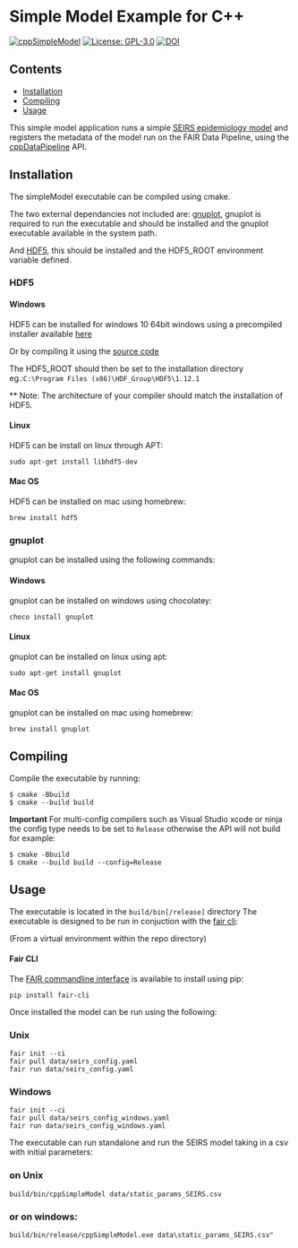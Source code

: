 # Simple Model Example for C++
[![cppSimpleModel](https://github.com/FAIRDataPipeline/cppSimpleModel/actions/workflows/cpp_simple_model.yaml/badge.svg)](https://github.com/FAIRDataPipeline/cppSimpleModel/actions/workflows/cpp_simple_model.yaml)
[![License: GPL-3.0](https://img.shields.io/badge/licence-GPL--3-3891A6)](https://opensource.org/licenses/GPL-3.0)
[![DOI](https://zenodo.org/badge/DOI/10.5281/zenodo.5879292.svg)](https://doi.org/10.5281/zenodo.5879292)

## Contents
  - [Installation](#installation)
  - [Compiling](#compiling)
  - [Usage](#usage)

This simple model application runs a simple [SEIRS epidemiology model](https://www.nature.com/articles/s41592-020-0856-2) and registers the metadata of the model run on the FAIR Data Pipeline,
using the [cppDataPipeline](https://github.com/FAIRDataPipeline/cppDataPipeline) API.

## Installation
The simpleModel executable can be compiled using cmake.

The two external dependancies not included are:
[gnuplot](http://www.gnuplot.info/download.html), gnuplot is required to run the executable and should be installed and the gnuplot executable available in the system path.

And [HDF5](https://support.hdfgroup.org/ftp/HDF5/current/src/), this should be installed and the HDF5_ROOT environment variable defined.
### HDF5
#### Windows
HDF5 can be installed for windows 10 64bit windows using a precompiled installer available [here](https://support.hdfgroup.org/ftp/HDF5/releases/hdf5-1.12/hdf5-1.12.1/bin/windows/hdf5-1.12.1-Std-win10_64-vs14.zip)

Or by compiling it using the [source code](https://www.hdfgroup.org/downloads/hdf5/source-code/)

The HDF5_ROOT should then be set to the installation directory eg.:`C:\Program Files (x86)\HDF_Group\HDF5\1.12.1`

** Note: The architecture of your compiler should match the installation of HDF5.
#### Linux
HDF5 can be install on linux through APT:
```
sudo apt-get install libhdf5-dev
```
#### Mac OS
HDF5 can be installed on mac using homebrew:
```
brew install hdf5
```
### gnuplot
gnuplot can be installed using the following commands:

#### Windows
gnuplot can be installed on windows using chocolatey:
```
choco install gnuplot
```
#### Linux
gnuplot can be installed on linux using apt:
```
sudo apt-get install gnuplot
```
#### Mac OS
gnuplot can be installed on mac using homebrew:
```
brew install gnuplot
```
## Compiling
Compile the executable by running:
```
$ cmake -Bbuild
$ cmake --build build
```
**Important** For multi-config compilers such as Visual Studio xcode or ninja the config type needs to be set to `Release` otherwise the API will not build for example:
```
$ cmake -Bbuild
$ cmake --build build --config=Release
```

## Usage
The executable is located in the `build/bin[/release]` directory
The executable is designed to be run in conjuction with the [fair cli](#Fair-CLI):

(From a virtual environment within the repo directory)
#### Fair CLI
The [FAIR commandline interface]("https://github.com/FAIRDataPipeline/FAIR-CLI") is available to install using pip:
```
pip install fair-cli
```
Once installed the model can be run using the following:
### Unix
```
fair init --ci
fair pull data/seirs_config.yaml
fair run data/seirs_config.yaml
```
### Windows
```
fair init --ci
fair pull data/seirs_config_windows.yaml
fair run data/seirs_config_windows.yaml
```

The executable can run standalone and run the SEIRS model taking in a csv with initial parameters: 
### on Unix
```
build/bin/cppSimpleModel data/static_params_SEIRS.csv
```
### or on windows:
```
build/bin/release/cppSimpleModel.exe data\static_params_SEIRS.csv"
```
